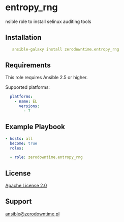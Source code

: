 # entropy_rng

nsible role to install selinux auditing tools

## Installation

```yaml
   ansible-galaxy install zerodowntime.entropy_rng
```

## Requirements

This role requires Ansible 2.5 or higher.

Supported platforms:

```yaml
  platforms:
    - name: EL
      versions:
        - 7
```

## Example Playbook

```yaml
- hosts: all
  become: true
  roles:

  - role: zerodowntime.entropy_rng
```

## License

[Apache License 2.0](LICENSE)

## Support

ansible@zerodowntime.pl
